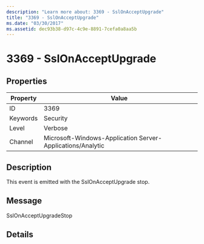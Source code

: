 ```yaml
---
description: "Learn more about: 3369 - SslOnAcceptUpgrade"
title: "3369 - SslOnAcceptUpgrade"
ms.date: "03/30/2017"
ms.assetid: dec93b38-d97c-4c9e-8891-7cefa0a8aa5b
---
```

# 3369 - SslOnAcceptUpgrade

## Properties

| Property | Value |
| - | - |
|ID|3369|  
|Keywords|Security|  
|Level|Verbose|  
|Channel|Microsoft-Windows-Application Server-Applications/Analytic|  
  
## Description  

 This event is emitted with the SslOnAcceptUpgrade stop.  
  
## Message  

 SslOnAcceptUpgradeStop  
  
## Details
